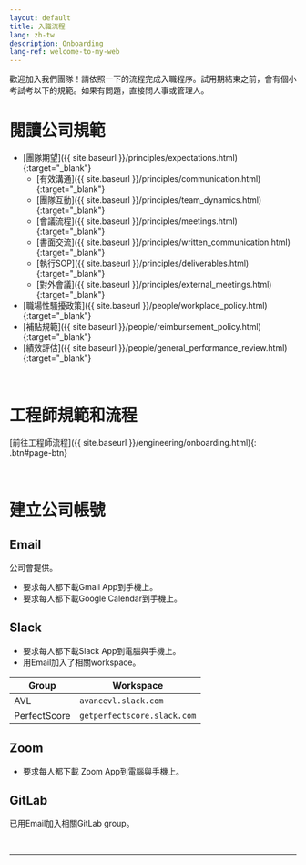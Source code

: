 ```yaml
---
layout: default
title: 入職流程
lang: zh-tw
description: Onboarding
lang-ref: welcome-to-my-web
---
```




歡迎加入我們團隊！請依照一下的流程完成入職程序。試用期結束之前，會有個小考試考以下的規範。如果有問題，直接問人事或管理人。

# 閱讀公司規範

- [團隊期望]({{ site.baseurl }}/principles/expectations.html){:target="_blank"}
	- [有效溝通]({{ site.baseurl }}/principles/communication.html){:target="_blank"}
    - [團隊互動]({{ site.baseurl }}/principles/team_dynamics.html){:target="_blank"}
    - [會議流程]({{ site.baseurl }}/principles/meetings.html){:target="_blank"}
    - [書面交流]({{ site.baseurl }}/principles/written_communication.html){:target="_blank"}
    - [執行SOP]({{ site.baseurl }}/principles/deliverables.html){:target="_blank"}
    - [對外會議]({{ site.baseurl }}/principles/external_meetings.html){:target="_blank"}
- [職場性騷擾政策]({{ site.baseurl }}/people/workplace_policy.html){:target="_blank"}
- [補貼規範]({{ site.baseurl }}/people/reimbursement_policy.html){:target="_blank"}
- [績效評估]({{ site.baseurl }}/people/general_performance_review.html){:target="_blank"}

<br>

# 工程師規範和流程

[前往工程師流程]({{ site.baseurl }}/engineering/onboarding.html){: .btn#page-btn}

<br>

# 建立公司帳號

## Email

公司會提供。
* 要求每人都下載Gmail App到手機上。
* 要求每人都下載Google Calendar到手機上。

## Slack

* 要求每人都下載Slack App到電腦與手機上。
* 用Email加入了相關workspace。

| Group | Workspace |
| --- | --- |
| AVL | `avancevl.slack.com` |
| PerfectScore | `getperfectscore.slack.com` |

## Zoom

* 要求每人都下載 Zoom App到電腦與手機上。

## GitLab

已用Email加入相關GitLab group。

<br>

---

<br>

